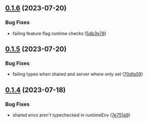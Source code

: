 

## [0.1.6](https://github.com/tonik/env-plus/compare/0.1.5...0.1.6) (2023-07-20)


### Bug Fixes

* failing feature flag runtime checks ([5db3e78](https://github.com/tonik/env-plus/commit/5db3e786f01fb88ec1a9128e1f6c0f6d35c762a9))

## [0.1.5](https://github.com/tonik/env-plus/compare/0.1.4...0.1.5) (2023-07-20)


### Bug Fixes

* failing types when shared and server where only set ([70dfa09](https://github.com/tonik/env-plus/commit/70dfa0902722a91c9d7451d1a2d117c9c3b9aa47))

## [0.1.4](https://github.com/tonik/env-plus/compare/0.1.3...0.1.4) (2023-07-18)


### Bug Fixes

* shared envs aren't typechecked in runtimeEnv ([7e751a9](https://github.com/tonik/env-plus/commit/7e751a9bd3df18fa72a52c168271c08cb979d1a7))